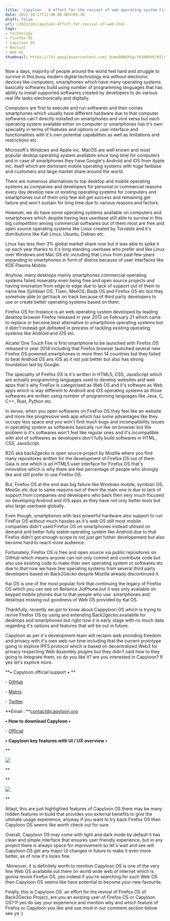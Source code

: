 ```yaml
---
title: 'Capyloon - A effort for the revival of web operating system Firefox OS '
date: 2022-10-17T12:00:00.003+05:30
draft: false
url: /2022/10/capyloon-effort-for-revival-of-web.html
tags: 
- technology
- Firefox OS
- Capyloon OS
- Revival
- Web OS
thumbnail: https://lh3.googleusercontent.com/-QumuOANdXGg/Y03H0hHViRI/AAAAAAAAOTU/8LGVA9p5gt8gOrfOQPL-ZFGoMUbyA9lGgCNcBGAsYHQ/s1600/1666041807241158-0.png
---
```


  

  

Now a days, majority of people around the world feel hard and struggle to survive in this busy modern digital technology era without electronic devices like computers, smartphones which have many operating systems basically softwares build using number of programming languages that has ability to install supported softwares created by developers to do various real life tasks electronically and digitally.

  

Computers are first to execute and run softwares and then comes smartphones which usually have different hardware due to that computer softwares can't directly installed on smartphones and vice versa but each operating system available either on computer or smartphones has it's own speciality in terms of features and options or user interface and functionalities with it's own potential capabilities as well as limitations and restrictions etc.

  

Microsoft's Windows and Apple inc. MacOS are well known and most popular deskop operating system availabile since long time for computers and in case of smartphones they have Google's Android and iOS from Apple inc. itself which are dominant mobile operating systems with huge fanbase and customers and large market share around the world.

  

There are numerous alternatives to top desktop and mobile operating systems as companies and developers for personal or commercial reasons every day develop new or existing operating systems for computers and smartphones out of them only few will get success and remaining get failure and won't sustain for long time due to various reasons and factors.

  

However, we do have some operating systems available on computers and smartphones which despite having less userbase still able to survive in this big competition among commercial softwares out of them most are free and open source operating systems like Linux created by Torvalds and it's distributions like Kali Linux, Ubuntu, Debian etc.

  

Linux has less then 3% global market share now but it was able to spike it up each year thanks to it's long standing userbase who prefer and like Linux over Windows and Mac OS etc including that Linux from past few years expanding to smartphones in form of distros because of user interfaces like KDE Plasma Mobile.

  

Anyhow, many desktops mainly smartphones commercial operating systems failed miserably even being free and open source projects and having innovation from edge to edge due to lack of support out of them to name few Symbian OS, Tizen, MeeOS, Bada OS and Firefox OS etc but they somehow able to get back on track because of third party developers to use or create better operating systems based on them.

  

Firefox OS for Instance is an web operating system developed by leading desktop browser Firefox released in year 2013 on February 21 which came to replace or become best alternative to smartphone operating systems but it didn't instead got defeated in process of tackling existing operating systems like Android and iOS etc.

  

Alcatel One Touch Fire is first smartphone to be launched with Firefox OS released in year 2014 including that Firefox browser launched several new Firefox OS powered smartphones in more then 14 countries but they failed to beat Android OS ans iOS as it not just better but also has strong foundation laid by Google.

  

The speciality of Firefox OS is it's written in HTML5, CSS, JavaScript which are actually programming languages used to develop websites and web apps that's why FireFox is categorised as Web OS and it's software as Web apps which is way different to Android and iOS operating systems as those softwares are written using number of programming languages like Java, C, C++, Rust, Python etc.

  

In sense, when you open softwares on FireFox OS they feel like an website and more like progressive web app which has some advantages like they occupy less space and you won't find much bugs and incompatibility issues in operating system as softwares basically run like on browser but the problem is it's softwares won't feel like regular ones and it's incompatible with alot of softwares as developers don't fully build softwares in HTML, CSS, JavaScript.

  

B2G aka back2gecko is open source project by Mozilla where you find many repositores written for the development of Firefox OS out of them Gaia is one which is an HTML5 user interface for Firefox OS that's innovative which is why there are few percentage of people who strongly like and still prefer to use Firefox OS.

  

But, Firefox OS at the end was big failure like Windows mobile, symbian OS, MeeGo etc due to same reasons out of them the main one is due to lack of support from companies and developers who back then very much focused on developing Android and iOS apps as they have not only better tools but also large userbase globally.  

  

Even though, smartphones with less powerful hardware also support to run FireFox OS without much hassles as it's web OS still most mobile companies didn't used Firefox OS on smartphones instead utilised on demand and better fully stable operating system like Android due to that Firefox didn't got enough scope to not just get futher developement but also become hard to reach more audience.

  

Fortunately, Firefox OS is free and open source via public repositores on GitHub which means anyone can not only commit and contribute code but also use existing code to make thier own operating system or softwares etc due to that now we have few operating systems from several third party developers based on Back2Gecko despite Mozilla already discontinued it.

  

Kai OS is one of the most popular fork that continuing the legacy of Firefox OS which you can see on Reliance JioPhone but it was only available on keypad mobile phones due to that people who use  smartphones and desktops missing out goodness of Web OS provided by Kai OS.

  

Thankfully, recently we got to know about Cappyloon OS which is trying to revive Firefox OS by using and extending Back2gecko availabile for desktops and smartphones but right now it is early stage with no much data regarding it's options and features that will be out in future.

  

Capyloon as per it's development team will reclaim web providing freedom and privacy with it's own web run time including that the current prototype going to explore IPFS protocol which is based on decentralized Web3 for privacy respecting Web Assembly plugins but they didn't said how to they going to Integrate them, so do you like it? are you interested in Capyloon? If yes let's explore more.

  

**• Capyloon official support • **

\- [GitHub](https://github.com/capyloon)

\- [Matrix](https://matrix.to/#/#capyloon:matrix.org)

\- [Twitter](https://twitter.com/capyloon)

  

**Email : **[contact@capyloon.org](mailto:contact@capyloon.org)

**• How to download Capyloon •**

\- [Official](https://capyloon.org/releases.html)

**• Capyloon key features with UI / UX overview •**

**

![](https://lh3.googleusercontent.com/-5z2T06RsD1U/Y04ss8eG0BI/AAAAAAAAOTg/swi7DkAVFO4z7AG8ojk8VER2qH0Pe8VQACNcBGAsYHQ/s1600/1666067632145292-0.png)

  
**

**

![](https://lh3.googleusercontent.com/-9eVWdAYUD58/Y04sr7c15pI/AAAAAAAAOTc/CiWt3h4r7O41ixcdtezmDDROUS5mb-BpgCNcBGAsYHQ/s1600/1666067628595251-1.png)

  
**

Atlast, this are just highlighted features of Capyloon OS there may be many hidden features in-build that provides you external benefits to give the ultimate usage experience, anyway if you want to try back Firefox OS then Capyloon OS seems like worth check out for sure.

  

Overall, Capyloon OS may come with light and dark mode by default it has clean and simple interface that ensures user friendly experience, but in any project there is always space for improvement so let's wait and see will Capyloon OS get any major UI changes in future to make it even more better, as of now it's looks fine.

  

 Moreover, it is definitely worth to mention Capyloon OS is one of the very few Web OS availabile out there on world wide web of internet which is gonna revive Firefox OS, yes indeed if you're searching for such Web OS then Capyloon OS seems like have potential to become your new favourite.

  

Finally, this is Capyloon OS  an effort for the revival of Firefox OS of Back2Gecko Project, are you an existing user of Firefox OS or Capyloon OS? If yes do say your experience and mention why and which feature of Firefox or Capyloon you like and use most in our comment section below see ya :)